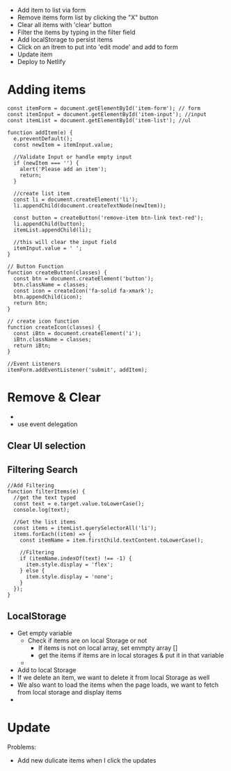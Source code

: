 - Add item to list via form
- Remove items form list by clicking the "X" button
- Clear all items with 'clear' button
- Filter the items by typing in the filter field
- Add localStorage to persist items
- Click on an itrem to put into 'edit mode' and add to form
- Update item
- Deploy to Netlify

# Adding items

```
const itemForm = document.getElementById('item-form'); // form
const itemInput = document.getElementById('item-input'); //input
const itemList = document.getElementById('item-list'); //ul

function addItem(e) {
  e.preventDefault();
  const newItem = itemInput.value;

  //Validate Input or handle empty input
  if (newItem === '') {
    alert('Please add an item');
    return;
  }

  //create list item
  const li = document.createElement('li');
  li.appendChild(document.createTextNode(newItem));

  const button = createButton('remove-item btn-link text-red');
  li.appendChild(button);
  itemList.appendChild(li);

  //this will clear the input field
  itemInput.value = ' ';
}

// Button Function
function createButton(classes) {
  const btn = document.createElement('button');
  btn.className = classes;
  const icon = createIcon('fa-solid fa-xmark');
  btn.appendChild(icon);
  return btn;
}

// create icon function
function createIcon(classes) {
  const iBtn = document.createElement('i');
  iBtn.className = classes;
  return iBtn;
}

//Event Listeners
itemForm.addEventListener('submit', addItem);

```

# Remove & Clear

-
- use event delegation

## Clear UI selection

## Filtering Search

```
//Add Filtering
function filterItems(e) {
  //get the text typed
  const text = e.target.value.toLowerCase();
  console.log(text);

  //Get the list items
  const items = itemList.querySelectorAll('li');
  items.forEach((item) => {
    const itemName = item.firstChild.textContent.toLowerCase();

    //Filtering
    if (itemName.indexOf(text) !== -1) {
      item.style.display = 'flex';
    } else {
      item.style.display = 'none';
    }
  });
}

```

## LocalStorage

- Get empty variable
  - Check if items are on local Storage or not
    - If items is not on local array, set emmpty array []
    - get the items if items are in local storages & put it in that variable
  -
- Add to local Storage
- If we delete an item, we want to delete it from local Storage as well
- We also want to load the items when the page loads, we want to fetch from local storage and display items
-

# Update

Problems:

- Add new dulicate items when I click the updates
